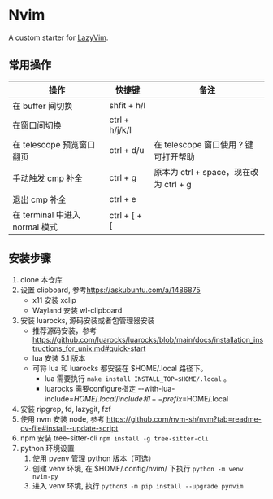 # Nvim

A custom starter for [LazyVim](https://github.com/LazyVim/LazyVim).

## 常用操作

| 操作                           | 快捷键         | 备注                                   |
| ------------------------------ | -------------- | -------------------------------------- |
| 在 buffer 间切换               | shfit + h/l    |                                        |
| 在窗口间切换                   | ctrl + h/j/k/l |                                        |
| 在 telescope 预览窗口翻页      | ctrl + d/u     | 在 telescope 窗口使用 ? 键可打开帮助   |
| 手动触发 cmp 补全              | ctrl + g       | 原本为 ctrl + space，现在改为 ctrl + g |
| 退出 cmp 补全                  | ctrl + e       |                                        |
| 在 terminal 中进入 normal 模式 | ctrl + [ + [   |                                        |

## 安装步骤

1. clone 本仓库
1. 设置 clipboard, 参考<https://askubuntu.com/a/1486875>
   - x11 安装 xclip
   - Wayland 安装 wl-clipboard
1. 安装 luarocks, 源码安装或者包管理器安装
   - 推荐源码安装，参考 <https://github.com/luarocks/luarocks/blob/main/docs/installation_instructions_for_unix.md#quick-start>
   - lua 安装 5.1 版本
   - 可将 lua 和 luarocks 都安装在 $HOME/.local 路径下。
     - lua 需要执行 `make install INSTALL_TOP=$HOME/.local` 。
     - luarocks 需要configure指定 --with-lua-include=$HOME/.local/include 和 --prefix=$HOME/.local
1. 安装 ripgrep, fd, lazygit, fzf
1. 使用 nvm 安装 node, 参考 <https://github.com/nvm-sh/nvm?tab=readme-ov-file#install--update-script>
1. npm 安装 tree-sitter-cli `npm install -g tree-sitter-cli`
1. python 环境设置
   1. 使用 pyenv 管理 python 版本（可选）
   1. 创建 venv 环境, 在 $HOME/.config/nvim/ 下执行 `python -m venv nvim-py`
   1. 进入 venv 环境, 执行 `python3 -m pip install --upgrade pynvim`
